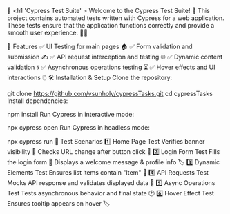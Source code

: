 🚀 <h1 'Cypress Test Suite' >
Welcome to the Cypress Test Suite! 🎯 This project contains automated tests written with Cypress for a web application. These tests ensure that the application functions correctly and provide a smooth user experience. 🧪✨

📌 Features
✅ UI Testing for main pages 🏠
✅ Form validation and submission ✍️
✅ API request interception and testing 🌐
✅ Dynamic content validation 🌀
✅ Asynchronous operations testing ⏳
✅ Hover effects and UI interactions 🖱️
🛠️ Installation & Setup
Clone the repository:

git clone https://github.com/vsunholy/cypressTasks.git
cd cypressTasks
Install dependencies:

npm install
Run Cypress in interactive mode:

npx cypress open
Run Cypress in headless mode:

npx cypress run
📂 Test Scenarios
1️⃣ Home Page Test
Verifies banner visibility 🎉
Checks URL change after button click 🔗
2️⃣ Login Form Test
Fills the login form 🔑
Displays a welcome message & profile info 🏷️
3️⃣ Dynamic Elements Test
Ensures list items contain "Item" 📝
4️⃣ API Requests Test
Mocks API response and validates displayed data 🔄
5️⃣ Async Operations Test
Tests asynchronous behavior and final state 🕐
6️⃣ Hover Effect Test
Ensures tooltip appears on hover 🏷️
